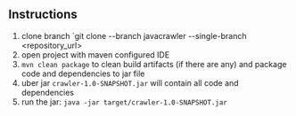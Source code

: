## Instructions 
1. clone branch `git clone --branch javacrawler --single-branch <repository_url>
2. open project with maven configured IDE
3. `mvn clean package` to clean build artifacts (if there are any) and package code and dependencies to jar file
4. uber jar `crawler-1.0-SNAPSHOT.jar` will contain all code and dependencies
5. run the jar: `java -jar target/crawler-1.0-SNAPSHOT.jar`


